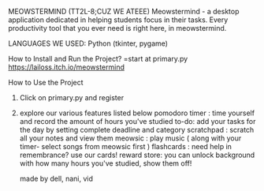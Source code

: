 MEOWSTERMIND (TT2L-8;CUZ WE ATEEE)
Meowstermind - a desktop application dedicated in helping students focus in their tasks. Every productivity tool that you ever need is right here, in meowstermind.

LANGUAGES WE USED:
Python (tkinter, pygame)

How to Install and Run the Project?
=start at primary.py 
https://lailoss.itch.io/meowstermind

How to Use the Project
1. Click on primary.py and register
2. explore our various features listed below
   pomodoro timer : time yourself and record the amount of hours you've studied
   to-do: add your tasks for the day by setting complete deadline and category
   scratchpad : scratch all your notes and view them
   meowsic : play music ( along with your timer- select songs from meowsic first )
   flashcards : need help in remembrance? use our cards!
   reward store: you can unlock background with how many hours you've studied, show them off!

   made by dell, nani, vid
